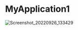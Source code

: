 # MyApplication1
![Screenshot_20220926_133429](https://user-images.githubusercontent.com/87228426/192195126-83aab02c-fd7d-41bb-8e21-a1e3a4e8ae30.png)
